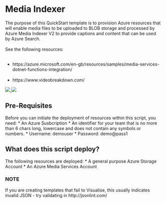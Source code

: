 <h1>Media Indexer</h1>
The purpose of this QuickStart template is to provision Azure resources that will enable media files to be uploaded to BLOB storage and processed by Azure Media Indexer V2 to provide captions and content that can be used by Azure Search.
</br></br>
See the following resources:
<ul>
  <li>https://azure.microsoft.com/en-gb/resources/samples/media-services-dotnet-functions-integration/</li>
  <li>https://www.videobreakdown.com/</li>
</ul> 


<a href="https://portal.azure.com/#create/Microsoft.Template/uri/https%3A%2F%2Fraw.githubusercontent.com%2Fdavesamuelson%2Fmediaindexer%2fmaster%2Fazuredeploy.json" target="_blank">
    <img src="http://azuredeploy.net/deploybutton.png"/>
</a>
<a href="http://armviz.io/#/?load=https://raw.githubusercontent.com/davesamuelson/mediaindexern/master/azuredeploy.json" target="_blank">
  <img src="http://armviz.io/visualizebutton.png"/>
</a>


<h2>Pre-Requisites</h2>
Before you can initiate the deployment of resources within this script, you  need:
* An Azure Susbcription
* An identifier for your team that is no more than 6 chars long, lowercase and does not contain any symbols or numbers.
* Username: demouser
* Password: demo@pass1


<h2>What does this script deploy?</h2>
The following resources are deployed:
* A general purpose Azure Storage Account 
* An Azure Media Services Account



<h3>NOTE</h3>
If you are creating templates that fail to Visualise, this usually indicates invalid JSON - try validating in http://jsonlint.com/



